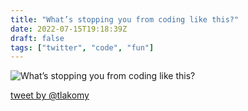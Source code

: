 ```yaml
---
title: "What’s stopping you from coding like this?"
date: 2022-07-15T19:18:39Z
draft: false
tags: ["twitter", "code", "fun"]
---
```


![What’s stopping you from coding like this?](/images/whats-stopping-you-from-coding.jpg)

[tweet by @tlakomy](https://twitter.com/tlakomy/status/1547640781145395200)

